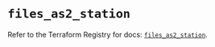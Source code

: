 # `files_as2_station`

Refer to the Terraform Registry for docs: [`files_as2_station`](https://registry.terraform.io/providers/files-com/files/0.1.365/docs/resources/as2_station).
